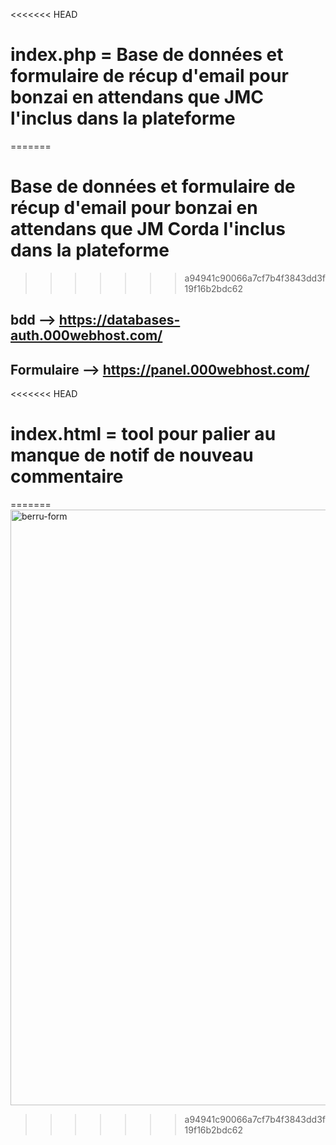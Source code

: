 <<<<<<< HEAD
# index.php =  Base de données et formulaire de récup d'email pour bonzai en attendans que JMC l'inclus dans la plateforme
=======
# Base de données et formulaire de récup d'email pour bonzai en attendans que JM Corda l'inclus dans la plateforme
>>>>>>> a94941c90066a7cf7b4f3843dd3f19f16b2bdc62

## bdd --> https://databases-auth.000webhost.com/

## Formulaire --> https://panel.000webhost.com/

<<<<<<< HEAD
# index.html = tool pour palier au manque de notif de nouveau commentaire
=======
<img width="953" alt="berru-form" src="https://github.com/berru-g/bonzai/assets/61543927/be467a21-dc5a-4dcc-81a6-c8a2ad444503">
>>>>>>> a94941c90066a7cf7b4f3843dd3f19f16b2bdc62
